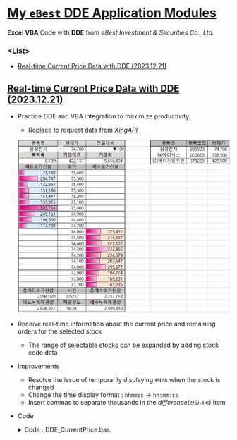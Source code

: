 # [My `eBest` DDE Application Modules](../README.md#ebest-dde)

**Excel VBA** Code with **DDE** from *eBest Investment & Securities Co., Ltd.*


### \<List>
- [Real-time Current Price Data with DDE (2023.12.21)](#real-time-current-price-data-with-dde-20231221)


## [Real-time Current Price Data with DDE (2023.12.21)](#list)

- Practice DDE and VBA integration to maximize productivity
  - Replace to request data from [*XingAPI*](/XingAPI/README.md)

  ![Output](./Images/DDE_CurrentPrice.gif)

- Receive real-time information about the current price and remaining orders for the selected stock
  - The range of selectable stocks can be expanded by adding stock code data
- Improvements
  - Resolve the issue of temporarily displaying `#N/A` when the stock is changed
  - Change the time display format : `hhmmss` -> `hh:mm:ss`
  - Insert commas to separate thousands in the *difference*(`전일대비`) item
- Code
  <details>
    <summary>Code : DDE_CurrentPrice.bas</summary>

  ```vba
  Option Explicit
  ```
  ```vba
  '현재가 박스의 영점 좌표를 반환합니다.
  '★ 현재가 박스의 위치 변경시 수정이 필요합니다.
  Private Function GetStartCell() As Range

      Set GetStartCell = Range("B4")                          ' B4 : 종목명 입력 위치

  End Function
  ```
  ```vba
  '주식의 종목코드와 종목명 등을 포함하는 코드테이블을 반환합니다.
  '★ 원본 데이터 위치 및 범위 변경시 수정이 필요합니다.
  Private Function GetCodeTable() As Range

      Dim codeTable       As Range
      Dim tableZeroPoint  As Range
      Dim tableRow        As Integer

      Set tableZeroPoint = Range("F4")
      tableRow = Range(tableZeroPoint, tableZeroPoint.End(xlDown)).Count
      Set codeTable = Range(tableZeroPoint, tableZeroPoint.Cells(tableRow, 3))
      Debug.Print "codeTable  : " & codeTable.Address         'Ok

      Set GetCodeTable = codeTable

  End Function
  ```
  ```vba
  '시작 셀(startCell)로부터 종료 셀(endCell)까지의 범위에서
  'DDE 호출 함수의 대상 종목코드를 변경합니다.
  Private Sub ReplaceText(ByRef startCell As Range)

      Dim priceTable      As Range
      Dim findText        As String
      Dim newText         As String

      '시작 셀과 끝 셀을 지정합니다.
      Set priceTable = Range(startCell, startCell.Cells(28, 3))
      Debug.Print "priceTable : " & priceTable.Address        'Ok

      '찾을 문자열을 지정합니다.

      findText = Mid(startCell.Offset(0, 1).Formula, 19, 6)
      Debug.Print "findText   : " & findText                  'Ok

      '바꿀 문자열을 지정합니다.
      newText = Application.WorksheetFunction.VLookup(startCell, GetCodeTable, 2, False)
      Debug.Print "newText    : " & newText                   'Ok

      '텍스트를 바꿉니다.
      Dim cell            As Range
      onChangingFlag = True
      For Each cell In priceTable
          'Debug.Print "cell : " & cell.Address               'Ok
          cell.Formula = Replace(cell.Formula, findText, newText)
      Next cell
      onChangingFlag = False

      Debug.Print ""

  End Sub
  ```
  ```vba
  '셀의 변경이 발생하면 해당 셀을 기준으로 현재가를 바꿉니다.
  Private Sub Worksheet_Change(ByVal Target As Range)

      If (onChangingFlag = False) Then

          Dim startCell   As Range

          Set startCell = GetStartCell()
          Debug.Print "startCell  : " & startCell.Address     'Ok

          If (Not Intersect(startCell, Target) Is Nothing) Then
              Call ReplaceText(startCell)
          End If
      
      End If

  End Sub
  ```
  </details>